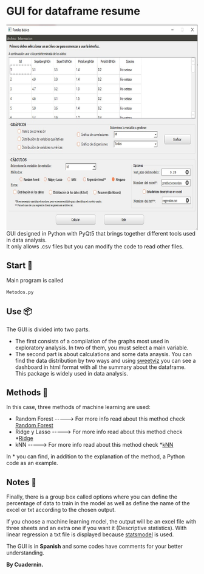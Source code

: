 # GUI for dataframe resume
<img align="left" src="https://github.com/Cuadernin/ResumenDataFrame/blob/master/images/imagen1.jpg" height="540" width="760"> 
<br/><br/><br/><br/><br/><br/><br/><br/><br/><br/><br/><br/><br/><br/><br/><br/><br/><br/><br/><br/><br/><br/><br/><br/>
GUI designed in Python with PyQt5 that brings together different tools used in data analysis.
<br/>
It only allows .csv files but you can modify the code to read other files. 

## Start 🚀

Main program is called
```
Metodos.py
```
## Use 📦
The GUI is divided into two parts. 
* The first consists of a compilation of the graphs most used in exploratory analysis. In two of them, you must select a main variable. 
* The second part is about calculations and some data anaysis. You can find the data distribution by two ways and using [sweetviz](https://pypi.org/project/sweetviz/) you can see a dashboard in html format with all the summary about the dataframe. This package is widely used in data analysis.

## Methods 📌
In this case, three methods of machine learning are used:
* Random Forest ----->  For more info read about this method check [Random Forest](https://builtin.com/data-science/random-forest-algorithm)
* Ridge y Lasso ----->  For more info read about this method check *[Ridge](https://www.analyticsvidhya.com/blog/2016/01/ridge-lasso-regression-python-complete-tutorial/)
* kNN ----->  For more info read about this method check *[kNN](https://realpython.com/knn-python/)

In * you can find, in addition to the explanation of the method, a Python code as an example.

## Notes 📖
Finally, there is a group box called options where you can define the percentage of data to train in the model as well as define the name of the excel or txt according to the chosen output. 

If you choose a machine learning model, the output will be an excel file with three sheets and an extra one if you want it (Descriptive statistics). With linear regression a txt file is displayed because [statsmodel](https://www.statsmodels.org/stable/index.html) is used. 

The GUI is in **Spanish** and some codes have comments for your better understanding.

**By Cuadernin.**
